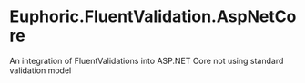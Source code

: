# Euphoric.FluentValidation.AspNetCore
An integration of FluentValidations into ASP.NET Core not using standard validation model
